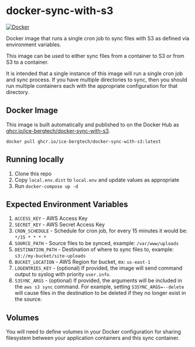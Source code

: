 # docker-sync-with-s3

[![Docker](https://github.com/ice-bergtech/docker-sync-with-s3/actions/workflows/docker-publish.yml/badge.svg)](https://github.com/ice-bergtech/docker-sync-with-s3/actions/workflows/docker-publish.yml)

Docker image that runs a single cron job to sync files with S3 as defined via environment variables.

This image can be used to either sync files from a container to S3 or from S3 to a container. 

It is intended that a single instance of this image will run a single cron job and sync process. If you have multiple 
directories to sync, then you should run multiple containers each with the appropriate configuration for that directory. 

## Docker Image

This image is built automatically and published to on the Docker Hub as [ghcr.io/ice-bergtech/docker-sync-with-s3](https://github.com/ice-bergtech/docker-sync-with-s3/pkgs/container/docker-sync-with-s3).

```
docker pull ghcr.io/ice-bergtech/docker-sync-with-s3:latest
```

## Running locally

1. Clone this repo
2. Copy `local.env.dist` to `local.env` and update values as appropriate
3. Run `docker-compose up -d`

## Expected Environment Variables

1. `ACCESS_KEY` - AWS Access Key
2. `SECRET_KEY` - AWS Secret Access Key
3. `CRON_SCHEDULE` - Schedule for cron job, for every 15 minutes it would be: `*/15 * * * *`
4. `SOURCE_PATH` - Source files to be synced, example: `/var/www/uploads`
5. `DESTINATION_PATH` - Destination of where to sync files to, example: `s3://my-bucket/site-uploads`
6. `BUCKET_LOCATION` - AWS Region for bucket, ex: `us-east-1`
7. `LOGENTRIES_KEY` - (optional) If provided, the image will send command output to syslog with priority `user.info`.
8. `S3SYNC_ARGS` - (optional) If provided, the arguments will be included in the `aws s3 sync` command. For example, setting `S3SYNC_ARGS=--delete` will cause files in the destination to be deleted if they no longer exist in the source.

## Volumes

You will need to define volumes in your Docker configuration for sharing filesystem between your application 
containers and this sync container.
